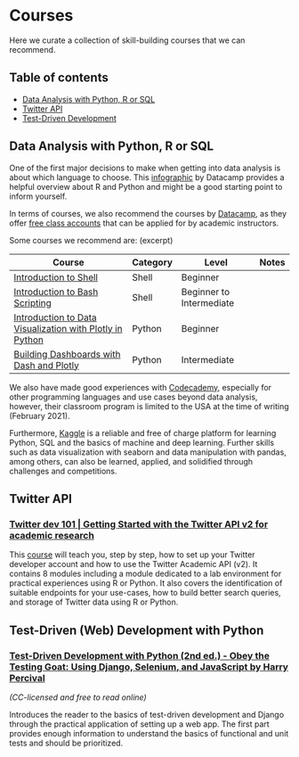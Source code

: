 # Courses

Here we curate a collection of skill-building courses that we can recommend.

## Table of contents
- [Data Analysis with Python, R or SQL](#data-analysis)
- [Twitter API](#twitter-api)
- [Test-Driven Development](#tdd-python)

## <a name="data-analysis"></a>Data Analysis with Python, R or SQL

One of the first major decisions to make when getting into data analysis is about which language to choose. This [infographic](https://www.datacamp.com/community/tutorials/r-or-python-for-data-analysis) by Datacamp provides a helpful overview about R and Python and might be a good starting point to inform yourself. 

In terms of courses, we also recommend the courses by [Datacamp](https://www.datacamp.com/), as they offer [free class accounts](https://www.datacamp.com/groups/education) that can be applied for by academic instructors.

Some courses we recommend are: (excerpt)

| Course | Category | Level  | Notes  |
|--------|---|---|---|
| [Introduction to Shell](https://app.datacamp.com/learn/courses/introduction-to-shell) | Shell  | Beginner  |   |
| [Introduction to Bash Scripting](https://app.datacamp.com/learn/courses/introduction-to-bash-scripting) | Shell  | Beginner to Intermediate  |   |
| [Introduction to Data Visualization with Plotly in Python](https://app.datacamp.com/learn/courses/introduction-to-data-visualization-with-plotly-in-python) | Python  | Beginner  |   |
| [Building Dashboards with Dash and Plotly](https://app.datacamp.com/learn/courses/building-dashboards-with-dash-and-plotly) | Python  | Intermediate  |   |   


We also have made good experiences with [Codecademy](https://codecademy.com/), especially for other programming languages and use cases beyond data analysis, however, their classroom program is limited to the USA at the time of writing (February 2021).

Furthermore, [Kaggle](https://www.kaggle.com/) is a reliable and free of charge platform for learning Python, SQL and the basics of machine and deep learning. Further skills such as data visualization with seaborn and data manipulation with pandas, among others, can also be learned, applied, and solidified through challenges and competitions.

## Twitter API

### [Twitter dev 101 | Getting Started with the Twitter API v2 for academic research](https://github.com/twitterdev/getting-started-with-the-twitter-api-v2-for-academic-research)

This [course](https://github.com/twitterdev/getting-started-with-the-twitter-api-v2-for-academic-research) will teach you, step by step, how to set up your Twitter developer account and how to use the Twitter Academic API (v2).
It contains 8 modules including a module dedicated to a lab environment for practical experiences using R or Python.
It also covers the identification of suitable endpoints for your use-cases, how to build better search queries, and storage of Twitter data using R or Python.

## <a name="tdd-python"></a>Test-Driven (Web) Development with Python
### [Test-Driven Development with Python (2nd ed.) - Obey the Testing Goat: Using Django, Selenium, and JavaScript by Harry Percival](https://www.obeythetestinggoat.com/pages/book.html)
_(CC-licensed and free to read online)_

Introduces the reader to the basics of test-driven development and Django through the practical application of setting up a web app. The first part provides enough information to understand the basics of functional and unit tests and should be prioritized.
